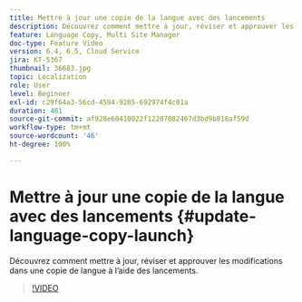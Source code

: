 ```yaml
---
title: Mettre à jour une copie de la langue avec des lancements
description: Découvrez comment mettre à jour, réviser et approuver les modifications dans une copie de langue à l’aide des lancements.
feature: Language Copy, Multi Site Manager
doc-type: Feature Video
version: 6.4, 6.5, Cloud Service
jira: KT-5367
thumbnail: 36683.jpg
topic: Localization
role: User
level: Beginner
exl-id: c29f64a3-56cd-4594-9265-692974f4c01a
duration: 481
source-git-commit: af928e60410022f12207082467d3bd9b818af59d
workflow-type: tm+mt
source-wordcount: '46'
ht-degree: 100%

---
```


# Mettre à jour une copie de la langue avec des lancements {#update-language-copy-launch}

Découvrez comment mettre à jour, réviser et approuver les modifications dans une copie de langue à l’aide des lancements.

>[!VIDEO](https://video.tv.adobe.com/v/36683?quality=12&learn=on)
